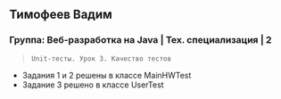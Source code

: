 ## Тимофеев Вадим

### Группа: Веб-разработка на Java | Тех. специализация | 2

> `Unit-тесты. Урок 3. Качество тестов`

* Задания 1 и 2 решены в классе MainHWTest
* Задание 3 решено в классе UserTest